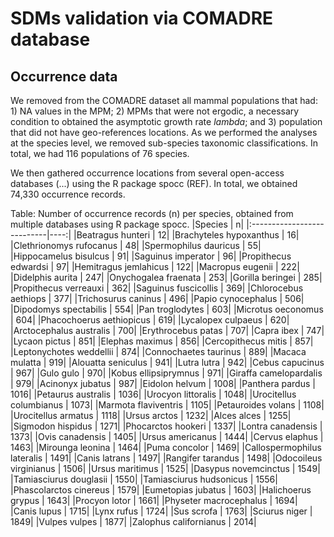 # SDMs validation via COMADRE database

## Occurrence data
We removed from the COMADRE dataset all mammal populations that had: 1) NA values in the MPM; 2) MPMs that were not ergodic, a necessary condition to obtained the asymptotic growth rate $lambda$; and 3) population that did not have geo-references locations. As we performed the analyses at the species level, we removed sub-species taxonomic classifications. In total, we had 116 populations of 76 species.

We then gathered occurrence locations from several open-access databases (...) using the R package spocc (REF). In total, we obtained 74,330 occurrence records.

Table: Number of occurrence records (n) per species, obtained from multiple databases using R package spocc.
|Species                     |    n|
|:---------------------------|----:|
|Beatragus hunteri           |   12|
|Brachyteles hypoxanthus     |   16|
|Clethrionomys rufocanus     |   48|
|Spermophilus dauricus       |   55|
|Hippocamelus bisulcus       |   91|
|Saguinus imperator          |   96|
|Propithecus edwardsi        |   97|
|Hemitragus jemlahicus       |  122|
|Macropus eugenii            |  222|
|Didelphis aurita            |  247|
|Onychogalea fraenata        |  253|
|Gorilla beringei            |  285|
|Propithecus verreauxi       |  362|
|Saguinus fuscicollis        |  369|
|Chlorocebus aethiops        |  377|
|Trichosurus caninus         |  496|
|Papio cynocephalus          |  506|
|Dipodomys spectabilis       |  554|
|Pan troglodytes             |  603|
|Microtus oeconomus          |  604|
|Phacochoerus aethiopicus    |  619|
|Lycalopex culpaeus          |  620|
|Arctocephalus australis     |  700|
|Erythrocebus patas          |  707|
|Capra ibex                  |  747|
|Lycaon pictus               |  851|
|Elephas maximus             |  856|
|Cercopithecus mitis         |  857|
|Leptonychotes weddellii     |  874|
|Connochaetes taurinus       |  889|
|Macaca mulatta              |  919|
|Alouatta seniculus          |  941|
|Lutra lutra                 |  942|
|Cebus capucinus             |  967|
|Gulo gulo                   |  970|
|Kobus ellipsiprymnus        |  971|
|Giraffa camelopardalis      |  979|
|Acinonyx jubatus            |  987|
|Eidolon helvum              | 1008|
|Panthera pardus             | 1016|
|Petaurus australis          | 1036|
|Urocyon littoralis          | 1048|
|Urocitellus columbianus     | 1073|
|Marmota flaviventris        | 1105|
|Petauroides volans          | 1108|
|Urocitellus armatus         | 1118|
|Ursus arctos                | 1232|
|Alces alces                 | 1255|
|Sigmodon hispidus           | 1271|
|Phocarctos hookeri          | 1337|
|Lontra canadensis           | 1373|
|Ovis canadensis             | 1405|
|Ursus americanus            | 1444|
|Cervus elaphus              | 1463|
|Mirounga leonina            | 1464|
|Puma concolor               | 1469|
|Callospermophilus lateralis | 1491|
|Canis latrans               | 1497|
|Rangifer tarandus           | 1498|
|Odocoileus virginianus      | 1506|
|Ursus maritimus             | 1525|
|Dasypus novemcinctus        | 1549|
|Tamiasciurus douglasii      | 1550|
|Tamiasciurus hudsonicus     | 1556|
|Phascolarctos cinereus      | 1579|
|Eumetopias jubatus          | 1603|
|Halichoerus grypus          | 1643|
|Procyon lotor               | 1661|
|Physeter macrocephalus      | 1694|
|Canis lupus                 | 1715|
|Lynx rufus                  | 1724|
|Sus scrofa                  | 1763|
|Sciurus niger               | 1849|
|Vulpes vulpes               | 1877|
|Zalophus californianus      | 2014|

